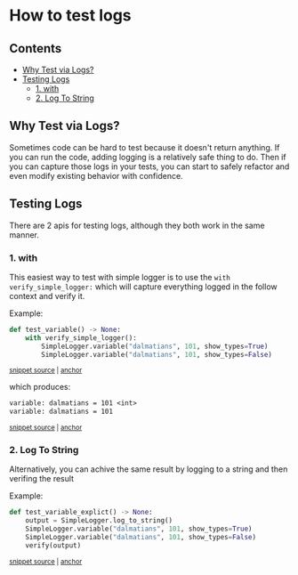 # How to test logs

<!-- toc -->
## Contents

  * [Why Test via Logs?](#why-test-via-logs)
  * [Testing Logs](#testing-logs)
    * [1. with](#1-with)
    * [2. Log To String](#2-log-to-string)<!-- endToc -->

## Why Test via Logs?

Sometimes code can be hard to test because it doesn't return anything.
If you can run the code, adding logging is a relatively safe thing to do. 
Then if you can capture those logs in your tests, you can start to safely refactor and even modify existing behavior with confidence.


## Testing Logs

There are 2 apis for testing logs, although they both work in the same manner.
### 1. with

This easiest way to test with simple logger is to use the  `with verify_simple_logger:` which will
capture everything logged in the follow context and verify it. 

Example:

<!-- snippet: verify_simple_logger_example -->
<a id='snippet-verify_simple_logger_example'></a>
```py
def test_variable() -> None:
    with verify_simple_logger():
        SimpleLogger.variable("dalmatians", 101, show_types=True)
        SimpleLogger.variable("dalmatians", 101, show_types=False)
```
<sup><a href='/tests/test_simple_logger.py#L75-L82' title='Snippet source file'>snippet source</a> | <a href='#snippet-verify_simple_logger_example' title='Start of snippet'>anchor</a></sup>
<!-- endSnippet -->

which produces:

<!-- snippet: test_simple_logger.test_variable.approved.txt -->
<a id='snippet-test_simple_logger.test_variable.approved.txt'></a>
```txt
variable: dalmatians = 101 <int>
variable: dalmatians = 101
```
<sup><a href='/tests/approved_files/test_simple_logger.test_variable.approved.txt#L1-L2' title='Snippet source file'>snippet source</a> | <a href='#snippet-test_simple_logger.test_variable.approved.txt' title='Start of snippet'>anchor</a></sup>
<!-- endSnippet -->

### 2. Log To String

Alternatively, you can achive the same result by logging to a string and then verifing the result

Example:

<!-- snippet: verify_simple_logger_long_example -->
<a id='snippet-verify_simple_logger_long_example'></a>
```py
def test_variable_explict() -> None:
    output = SimpleLogger.log_to_string()
    SimpleLogger.variable("dalmatians", 101, show_types=True)
    SimpleLogger.variable("dalmatians", 101, show_types=False)
    verify(output)
```
<sup><a href='/tests/test_simple_logger.py#L85-L93' title='Snippet source file'>snippet source</a> | <a href='#snippet-verify_simple_logger_long_example' title='Start of snippet'>anchor</a></sup>
<!-- endSnippet -->
